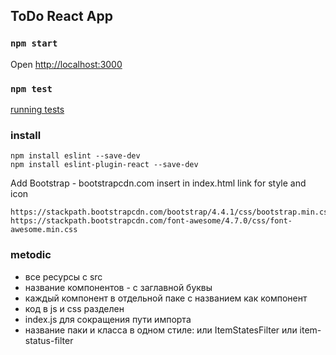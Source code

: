 ## ToDo React App

### `npm start`
Open [http://localhost:3000](http://localhost:3000)

### `npm test`
[running tests](https://facebook.github.io/create-react-app/docs/running-tests)

### install
```
npm install eslint --save-dev
npm install eslint-plugin-react --save-dev
```

Add Bootstrap - bootstrapcdn.com
insert in index.html link for style and icon
```
https://stackpath.bootstrapcdn.com/bootstrap/4.4.1/css/bootstrap.min.css
https://stackpath.bootstrapcdn.com/font-awesome/4.7.0/css/font-awesome.min.css
```

### metodic
- все ресурсы с src
- название компонентов - с заглавной буквы
- каждый компонент в отдельной паке с названием как компонент
- код в js и css разделен
- index.js для сокращения пути импорта
- название паки и класса в одном стиле: или ItemStatesFilter или item-status-filter
